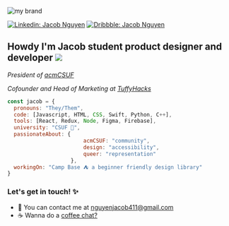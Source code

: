 


![my brand](https://cdn.discordapp.com/attachments/746268983778607128/811384180260601866/Frame_1.png)

[![Linkedin: Jacob Nguyen](https://img.shields.io/badge/-Jacob_Nguyen-blue?style=flat-square&logo=Linkedin&logoColor=white&link=https://www.linkedin.com/in/jacob/)](https://www.linkedin.com/in/jacob-nguyen-they-them-899b80194/)
[![Dribbble: Jacob Nguyen](https://img.shields.io/badge/-Jacob_Nguyen-ff69b4?style=flat-square&logo=Dribbble&logoColor=white&link=https://www.linkedin.com/in/jacob/)](https://dribbble.com/nguyenjac)

<h2 style="font-weight:bold"> Howdy I'm Jacob student product designer and developer <img src="https://cdn.discordapp.com/attachments/746268983778607128/812611014142984253/ezgif.com-gif-maker_6.gif"> </h3>

<p><em>President of <a href="https://acmcsuf.com/">acmCSUF</a></em></p>
<p><em>Cofounder and Head of Marketing at <a href="https://tuffyhacks.com//">TuffyHacks</a></em></p>


```javascript
const jacob = {
  pronouns: "They/Them",
  code: [Javascript, HTML, CSS, Swift, Python, C++],
  tools: [React, Redux, Node, Figma, Firebase],
  university: "CSUF 🐘",
  passionateAbout: {
                        acmCSUF: "community",
                        design: "accessibility",
                        queer: "representation"
                    },
  workingOn: "Camp Base ⛺️ a beginner friendly design library"
}
```
<h3 style="font-weight:bold">Let's get in touch! ✨ </h3>
<ul>
    <li>💌 You can contact me at <a href="mailto:nguyenjacob411@gmail.com">nguyenjacob411@gmail.com</a></li>
    <li>☕️ Wanna do a <a href="https://calendly.com/nguyenjacob411">coffee chat?</a></li>
</ul>


